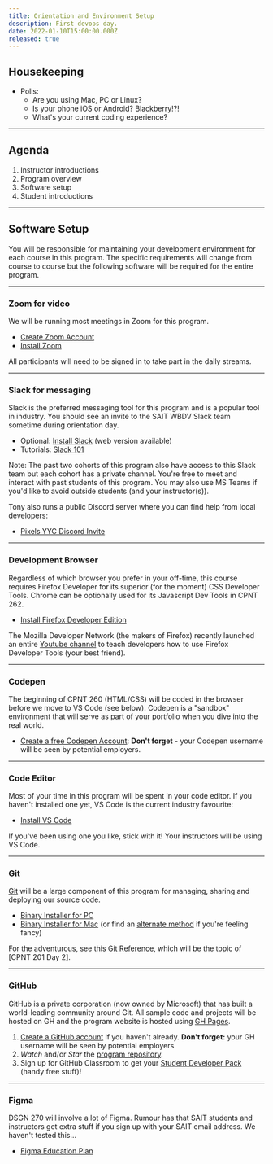```yaml
---
title: Orientation and Environment Setup
description: First devops day.
date: 2022-01-10T15:00:00.000Z
released: true
---
```


## Housekeeping
- Polls: 
    - Are you using Mac, PC or Linux?
    - Is your phone iOS or Android? Blackberry!?!
    - What's your current coding experience?

---

## Agenda
1. Instructor introductions
2. Program overview
3. Software setup
4. Student introductions

---

## Software Setup
You will be responsible for maintaining your development environment for each course in this program. The specific requirements will change from course to course but the following software will be required for the entire program.

---

### Zoom for video
We will be running most meetings in Zoom for this program. 

- [Create Zoom Account](https://zoom.us/signup)
- [Install Zoom](https://zoom.us/download)

All participants will need to be signed in to take part in the daily streams.

---

### Slack for messaging
Slack is the preferred messaging tool for this program and is a popular tool in industry. You should see an invite to the SAIT WBDV Slack team sometime during orientation day.

- Optional: [Install Slack](https://slack.com/intl/en-ca/downloads/) (web version available)
- Tutorials: [Slack 101](https://slack.com/intl/en-ca/resources/slack-101)

Note: The past two cohorts of this program also have access to this Slack team but each cohort has a private channel. You're free to meet and interact with past students of this program. You may also use MS Teams if you'd like to avoid outside students (and your instructor(s)). 

Tony also runs a public Discord server where you can find help from local developers:

- [Pixels YYC Discord Invite](https://discord.gg/Fg6DwHUmGZ)

---

### Development Browser
Regardless of which browser you prefer in your off-time, this course requires Firefox Developer for its superior (for the moment) CSS Developer Tools. Chrome can be optionally used for its Javascript Dev Tools in CPNT 262.

- [Install Firefox Developer Edition](https://nightly.mozilla.org/)

The Mozilla Developer Network (the makers of Firefox) recently launched an entire [Youtube channel](https://www.youtube.com/channel/UCh5UlGiu9d6LegIeUCW4N1w) to teach developers how to use Firefox Developer Tools (your best friend).

---

### Codepen
The beginning of CPNT 260 (HTML/CSS) will be coded in the browser before we move to VS Code (see below). Codepen is a "sandbox" environment that will serve as part of your portfolio when you dive into the real world.

- [Create a free Codepen Account](https://codepen.io/): **Don't forget** - your Codepen username will be seen by potential employers.

---

### Code Editor
Most of your time in this program will be spent in your code editor. If you haven't installed one yet, VS Code is the current industry favourite:

- [Install VS Code](https://code.visualstudio.com/download)

If you've been using one you like, stick with it! Your instructors will be using VS Code.

---

### Git
[Git](https://git-scm.com/) will be a large component of this program for managing, sharing and deploying our source code.

- [Binary Installer for PC](https://git-scm.com/download/win)
- [Binary Installer for Mac](https://sourceforge.net/projects/git-osx-installer/) (or find an [alternate method](https://git-scm.com/download/mac) if you're feeling fancy)

For the adventurous, see this [Git Reference](https://padlet.com/acidtone/git_github), which will be the topic of [CPNT 201 Day 2].

---

### GitHub
GitHub is a private corporation (now owned by Microsoft) that has built a world-leading community around Git. All sample code and projects will be hosted on GH and the program website is hosted using [GH Pages](https://pages.github.com/).

1. [Create a GitHub account](https://github.com/) if you haven't already. **Don't forget:** your GH username will be seen by potential employers.
2. _Watch_ and/or _Star_ the [program repository](https://github.com/sait-wbdv/winter-2022).
3. Sign up for GitHub Classroom to get your [Student Developer Pack](https://education.github.com/pack) (handy free stuff)!

---

### Figma
DSGN 270 will involve a lot of Figma. Rumour has that SAIT students and instructors get extra stuff if you sign up with your SAIT email address. We haven't tested this...

- [Figma Education Plan](https://www.figma.com/education/)